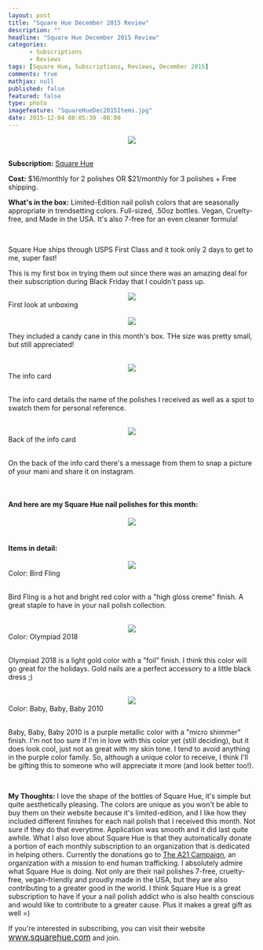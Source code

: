 ```yaml
---
layout: post
title: "Square Hue December 2015 Review"
description: ""
headline: "Square Hue December 2015 Review"
categories: 
      - Subscriptions
      - Reviews
tags: [Square Hue, Subscriptions, Reviews, December 2015]
comments: true
mathjax: null
published: false
featured: false
type: photo
imagefeature: "SquareHueDec2015Items.jpg"
date: 2015-12-04 08:05:39 -08:00
---
```


<center><img src="/images/SquareHueDec2015Package.jpg"></center>
<br>

<p><b>Subscription:</b> <a href="https://www.squarehue.com" target="_blank">Square Hue</a></p>
<p><b>Cost:</b> $16/monthly for 2 polishes OR $21/monthly for 3 polishes + Free shipping.</p>
<p><b>What's in the box:</b> Limited-Edition nail polish colors that are seasonally appropriate in trendsetting colors. Full-sized, .50oz bottles. Vegan, Cruelty-free, and Made in the USA. It's also 7-free for an even cleaner formula!</p>
<br>

<p>Square Hue ships through USPS First Class and it took only 2 days to get to me, super fast!</p>

<p>This is my first box in trying them out since there was an amazing deal for their subscription during Black Friday that I couldn't pass up.</p>

<center><img src="/images/SquareHueDec2015OpenBox.jpg"></center>
<figcaption>First look at unboxing</figcaption>
<br>

<center><img src="/images/SquareHueDec2015Candy.jpg"></center>
<p>They included a candy cane in this month's box. THe size was pretty small, but still appreciated!</p>
<br>

<center><img src="/images/SquareHueDec2015Info.jpg"></center>
<figcaption>The info card</figcaption>
<br>

<p>The info card details the name of the polishes I received as well as a spot to swatch them for personal reference.</p>

<br>

<center><img src="/images/SquareHueDec2015Info2.jpg"></center>
<figcaption>Back of the info card</figcaption>

<br>

<p>On the back of the info card there's a message from them to snap a picture of your mani and share it on instagram.</p>

<br>

<H4>And here are my Square Hue nail polishes for this month:</H4>
<center><img src="/images/SquareHueDec2015Items.jpg"></center>
<br>

<H4>Items in detail:</H4>

<center><img src="/images/SquareHueDec2015BirdFling.jpg"></center>
<figcaption>Color: Bird Fling</figcaption>
<br>

<p>Bird Fling is a hot and bright red color with a "high gloss creme" finish. A great staple to have in your nail polish collection.</p>

<br>

<center><img src="/images/SquareHueDec2015Olympiad2018.jpg"></center>
<figcaption>Color: Olympiad 2018</figcaption>

<br>

<p>Olympiad 2018 is a light gold color with a "foil" finish. I think this color will go great for the holidays. Gold nails are a perfect accessory to a little black dress ;)</p>

<br>

<center><img src="/images/SquareHueDec2015Baby2010.jpg"></center>
<figcaption>Color: Baby, Baby, Baby 2010</figcaption>

<br>

<p>Baby, Baby, Baby 2010 is a purple metallic color with a "micro shimmer" finish. I'm not too sure if I'm in love with this color yet (still deciding), but it does look cool, just not as great with my skin tone. I tend to avoid anything in the purple color family. So, although a unique color to receive, I think I'll be gifting this to someone who will appreciate it more (and look better too!).</p>

<br>

<p><i class="icon-exclamation-sign"></i><b> My Thoughts:</b> I love the shape of the bottles of Square Hue, it's simple but quite aesthetically pleasing. The colors are unique as you won't be able to buy them on their website because it's limited-edition, and I like how they included different finishes for each nail polish that I received this month. Not sure if they do that everytime. Application was smooth and it did last quite awhile. What I also love about Square Hue is that they automatically donate a portion of each monthly subscription to an organization that is dedicated in helping others. Currently the donations go to <a href="http://www.a21.org" target="_blank">The A21 Campaign</a>, an organization with a mission to end human trafficking. I absolutely admire what Square Hue is doing. Not only are their nail polishes 7-free, cruelty-free, vegan-friendly and proudly made in the USA, but they are also contributing to a greater good in the world. I think Square Hue is a great subscription to have if your a nail polish addict who is also health conscious and would like to contribute to a greater cause. Plus it makes a great gift as well =)</p>

<p>If you're interested in subscribing, you can visit their website <a href="https://www.squarehue.com" target="_blank"><big>www.squarehue.com</big></a> and join.</p>

